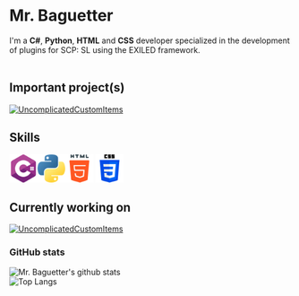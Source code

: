 # Mr. Baguetter
I'm a **C#**, **Python**, **HTML** and **CSS** developer specialized in the development of plugins for SCP: SL using the EXILED framework.<br>
<br>

## Important project(s)
[![UncomplicatedCustomItems](https://github-readme-stats.vercel.app/api/pin/?username=UncomplicatedCustomServer&repo=UncomplicatedCustomItems&title_color=fff&icon_color=79ff97&text_color=9f9f9f&bg_color=151515&show_owner=true)](https://github.com/UncomplicatedCustomServer/UncomplicatedCustomItems)


## Skills
<img src='https://raw.githubusercontent.com/Mr-Baguetter/Mr-Baguetter/main/c-sharp.png' style='height: 50px'><img src='https://raw.githubusercontent.com/Mr-Baguetter/Mr-Baguetter/main/python.png' style='height: 50px'><img src='https://raw.githubusercontent.com/Mr-Baguetter/Mr-Baguetter/main/html-5.png' style='height: 50px'>
<img src='https://raw.githubusercontent.com/Mr-Baguetter/Mr-Baguetter/main/css-3.png' style='height: 50px'>

## Currently working on
<a href="https://github.com/UncomplicatedCustomServer/UncomplicatedCustomItems">
  <img src="https://github.com/UncomplicatedCustomServer/UncomplicatedCustomItems/blob/fd51f13b6a312c09ae81c975a0575f6a93a74273/uci_promo_banner.png" alt="UncomplicatedCustomItems" width="400"/>
</a>

### GitHub stats
![Mr. Baguetter's github stats](https://github-readme-stats.vercel.app/api/?username=Mr-Baguetter&show_icons=true&theme=merko&title_color=fff&icon_color=79ff97&text_color=9f9f9f&bg_color=151515)<br>
![Top Langs](https://github-readme-stats.vercel.app/api/top-langs/?username=Mr-Baguetter&title_color=fff&icon_color=79ff97&text_color=9f9f9f&bg_color=151515)<br>
